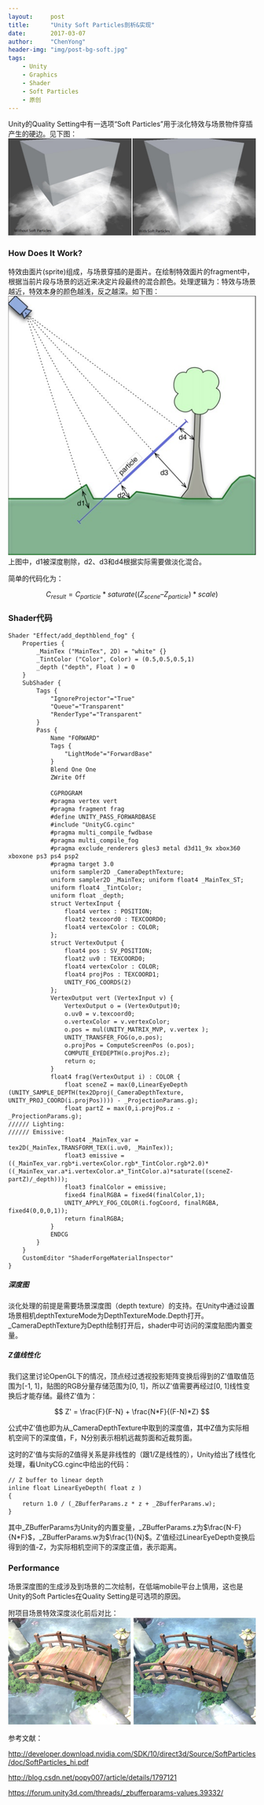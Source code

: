 ```yaml
---
layout:     post
title:      "Unity Soft Particles剖析&实现"
date:       2017-03-07
author:     "ChenYong"
header-img: "img/post-bg-soft.jpg"
tags:
    - Unity
    - Graphics
    - Shader
    - Soft Particles
    - 原创
---
```


Unity的Quality Setting中有一选项“Soft Particles”用于淡化特效与场景物件穿插产生的硬边。见下图：
![这里写图片描述](/img/in-post/soft/1.jpg)


### How Does It Work?

特效由面片(sprite)组成，与场景穿插的是面片。在绘制特效面片的fragment中，根据当前片段与场景的远近来决定片段最终的混合颜色。处理逻辑为：特效与场景越近，特效本身的颜色越浅，反之越深。如下图：
![这里写图片描述](/img/in-post/soft/2.jpg)
上图中，d1被深度剔除，d2、d3和d4根据实际需要做淡化混合。

简单的代码化为：

$$
	C_{result} = C_{particle} * saturate((Z_{scene} – Z_{particle}) * scale)
$$

### Shader代码

```
Shader "Effect/add_depthblend_fog" {
    Properties {
        _MainTex ("MainTex", 2D) = "white" {}
        _TintColor ("Color", Color) = (0.5,0.5,0.5,1)
        _depth ("depth", Float ) = 0
    }
    SubShader {
        Tags {
            "IgnoreProjector"="True"
            "Queue"="Transparent"
            "RenderType"="Transparent"
        }
        Pass {
            Name "FORWARD"
            Tags {
                "LightMode"="ForwardBase"
            }
            Blend One One
            ZWrite Off
            
            CGPROGRAM
            #pragma vertex vert
            #pragma fragment frag
            #define UNITY_PASS_FORWARDBASE
            #include "UnityCG.cginc"
            #pragma multi_compile_fwdbase
            #pragma multi_compile_fog
            #pragma exclude_renderers gles3 metal d3d11_9x xbox360 xboxone ps3 ps4 psp2 
            #pragma target 3.0
            uniform sampler2D _CameraDepthTexture;
            uniform sampler2D _MainTex; uniform float4 _MainTex_ST;
            uniform float4 _TintColor;
            uniform float _depth;
            struct VertexInput {
                float4 vertex : POSITION;
                float2 texcoord0 : TEXCOORD0;
                float4 vertexColor : COLOR;
            };
            struct VertexOutput {
                float4 pos : SV_POSITION;
                float2 uv0 : TEXCOORD0;
                float4 vertexColor : COLOR;
                float4 projPos : TEXCOORD1;
                UNITY_FOG_COORDS(2)
            };
            VertexOutput vert (VertexInput v) {
                VertexOutput o = (VertexOutput)0;
                o.uv0 = v.texcoord0;
                o.vertexColor = v.vertexColor;
                o.pos = mul(UNITY_MATRIX_MVP, v.vertex );
                UNITY_TRANSFER_FOG(o,o.pos);
                o.projPos = ComputeScreenPos (o.pos);
                COMPUTE_EYEDEPTH(o.projPos.z);
                return o;
            }
            float4 frag(VertexOutput i) : COLOR {
                float sceneZ = max(0,LinearEyeDepth (UNITY_SAMPLE_DEPTH(tex2Dproj(_CameraDepthTexture, UNITY_PROJ_COORD(i.projPos)))) - _ProjectionParams.g);
                float partZ = max(0,i.projPos.z - _ProjectionParams.g);
////// Lighting:
////// Emissive:
                float4 _MainTex_var = tex2D(_MainTex,TRANSFORM_TEX(i.uv0, _MainTex));
                float3 emissive = ((_MainTex_var.rgb*i.vertexColor.rgb*_TintColor.rgb*2.0)*((_MainTex_var.a*i.vertexColor.a*_TintColor.a)*saturate((sceneZ-partZ)/_depth)));
                float3 finalColor = emissive;
                fixed4 finalRGBA = fixed4(finalColor,1);
                UNITY_APPLY_FOG_COLOR(i.fogCoord, finalRGBA, fixed4(0,0,0,1));
                return finalRGBA;
            }
            ENDCG
        }
    }
    CustomEditor "ShaderForgeMaterialInspector"
}
```
##### 深度图

淡化处理的前提是需要场景深度图（depth texture）的支持。在Unity中通过设置场景相机depthTextureMode为DepthTextureMode.Depth打开。_CameraDepthTexture为Depth绘制打开后，shader中可访问的深度贴图内置变量。

##### Z值线性化

我们这里讨论OpenGL下的情况，顶点经过透视投影矩阵变换后得到的Z'值取值范围为[-1, 1]，贴图的RGB分量存储范围为[0, 1]，所以Z'值需要再经过[0, 1]线性变换后才能存储。最终Z'值为：

$$
	Z' = \frac{F}{F-N} + \frac{N*F}{(F-N)*Z} 
$$

公式中Z'值也即为从_CameraDepthTexture中取到的深度值，其中Z值为实际相机空间下的深度值，F，N分别表示相机远裁剪面和近裁剪面。

这时的Z'值与实际的Z值得关系是非线性的（跟1/Z是线性的），Unity给出了线性化处理，看UnityCG.cginc中给出的代码：

```
// Z buffer to linear depth
inline float LinearEyeDepth( float z )
{
	return 1.0 / (_ZBufferParams.z * z + _ZBufferParams.w);
}
```
其中_ZBufferParams为Unity的内置变量，_ZBufferParams.z为$\frac{N-F}{N*F}$，_ZBufferParams.w为$\frac{1}{N}$。Z’值经过LinearEyeDepth变换后得到的值-Z，为实际相机空间下的深度正值，表示距离。

### Performance

场景深度图的生成涉及到场景的二次绘制，在低端mobile平台上慎用，这也是Unity的Soft Particles在Quality Setting是可选项的原因。

附项目场景特效深度淡化前后对比：
![这里写图片描述](/img/in-post/soft/3.jpg)

参考文献：

http://developer.download.nvidia.com/SDK/10/direct3d/Source/SoftParticles/doc/SoftParticles_hi.pdf

http://blog.csdn.net/popy007/article/details/1797121

https://forum.unity3d.com/threads/_zbufferparams-values.39332/